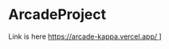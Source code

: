# ArcadeProject
Link is here [https://arcade-kappa.vercel.app/
](https://arcade-five-jade.vercel.app/)]
